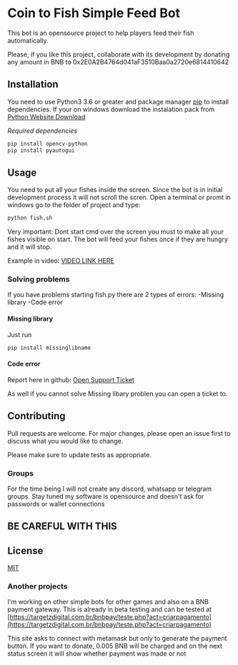 # Coin to Fish Simple Feed Bot

This bot is an opensource project to help players feed their fish automatically.

Please, if you like this project, collaborate with its development by donating any amount in BNB to 0x2E0A2B4764d041aF3510Baa0a2720e6814410642

## Installation
You need to use Python3 3.6 or greater and package manager [pip](https://pip.pypa.io/en/stable/) to install dependencies.
If your on windows download the instalation pack from [Python Website Download](https://www.python.org/downloads/)

*Required dependencies*
```bash
pip install opencv-python
pip install pyautogui
```

## Usage

You need to put all your fishes inside the screen. Since the bot is in initial development process it will not scroll the scren.
Open a terminal or promt in windows go to the folder of project and type:

```bash
python fish.sh
```
Very important: Dont start cmd over the screen you must to make all your fishes visible on start.
The bot will feed your fishes once if they are hungry and it will stop.

Example in video: [VIDEO LINK HERE](https://files.fm/f/sau583jmf)

### Solving problems
If you have problems starting fish.py there are 2 types of errors:
-Missing library
-Code error

#### Missing library
Just run
```bash
pip install missinglibname
```
#### Code error
Report here in github: [Open Support Ticket](https://github.com/TheMasterRoot/cointofishbot/issues)

As well if you cannot solve Missing libary problen you can open a ticket to.


## Contributing
Pull requests are welcome. For major changes, please open an issue first to discuss what you would like to change.

Please make sure to update tests as appropriate.

### Groups
For the time being I will not create any discord, whatsapp or telegram groups. Stay tuned my software is opensource and doesn't ask for passwords or wallet connections
## BE CAREFUL WITH THIS

## License
[MIT](https://choosealicense.com/licenses/mit/)

### Another projects
I'm working on other simple bots for other games and also on a BNB payment gateway. 
This is already in beta testing and can be tested at 
[https://targetzdigital.com.br/bnbpay/teste.php?act=criarpagamento](https://targetzdigital.com.br/bnbpay/teste.php?act=criarpagamento)

This site asks to connect with metamask but only to generate the payment button. If you want to donate, 0.005 BNB will be charged and on the next status screen it will show whether payment was made or not
